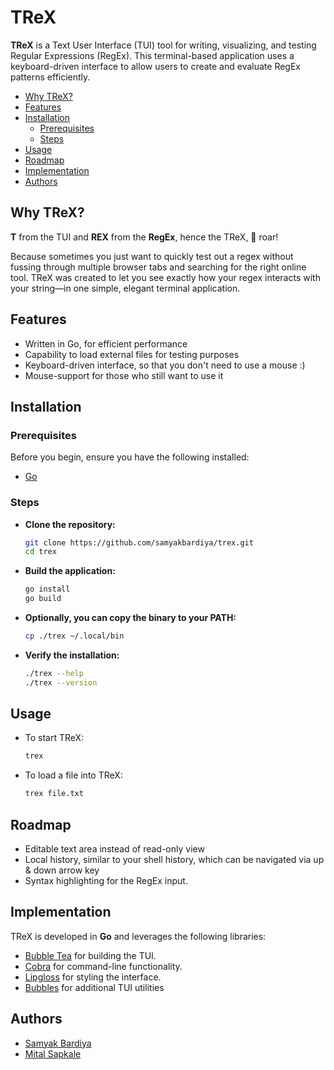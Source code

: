 # TReX

**TReX** is a Text User Interface (TUI) tool for writing, visualizing, and
testing Regular Expressions (RegEx). This terminal-based application uses a
keyboard-driven interface to allow users to create and evaluate RegEx patterns
efficiently.

<!-- toc -->

- [Why TReX?](#why-trex)
- [Features](#features)
- [Installation](#installation)
  * [Prerequisites](#prerequisites)
  * [Steps](#steps)
- [Usage](#usage)
- [Roadmap](#roadmap)
- [Implementation](#implementation)
- [Authors](#authors)

<!-- tocstop -->

## Why TReX?

**T** from the TUI and **REX** from the **RegEx**, hence the TReX, :t-rex: roar!

Because sometimes you just want to quickly test out a regex without fussing
through multiple browser tabs and searching for the right online tool. TReX was
created to let you see exactly how your regex interacts with your string—in one
simple, elegant terminal application.

## Features

- Written in Go, for efficient performance
- Capability to load external files for testing purposes
- Keyboard-driven interface, so that you don't need to use a mouse :)
- Mouse-support for those who still want to use it

## Installation

### Prerequisites

Before you begin, ensure you have the following installed:

- [Go](https://go.dev/)

### Steps

- **Clone the repository:**

  ```sh
  git clone https://github.com/samyakbardiya/trex.git
  cd trex
  ```

- **Build the application:**

  ```sh
  go install
  go build
  ```

- **Optionally, you can copy the binary to your PATH:**

  ```sh
  cp ./trex ~/.local/bin
  ```

- **Verify the installation:**

  ```sh
  ./trex --help
  ./trex --version
  ```

## Usage

- To start TReX:

  ```sh
  trex
  ```

- To load a file into TReX:

  ```sh
  trex file.txt
  ```

## Roadmap

- Editable text area instead of read-only view
- Local history, similar to your shell history, which can be navigated via
  up & down arrow key
- Syntax highlighting for the RegEx input.

## Implementation

TReX is developed in **Go** and leverages the following libraries:

- [Bubble Tea](https://github.com/charmbracelet/bubbletea) for building the TUI.
- [Cobra](https://github.com/spf13/cobra) for command-line functionality.
- [Lipgloss](https://github.com/charmbracelet/lipgloss) for styling the interface.
- [Bubbles](https://github.com/charmbracelet/bubbles) for additional TUI utilities

## Authors

- [Samyak Bardiya](https://links.samyakbardiya.dev)
- [Mital Sapkale](https://github.com/mitalrs)
